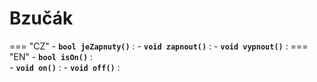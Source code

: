 
# Bzučák

=== "CZ"
	- **`bool jeZapnuty()`** : 
	- **`void zapnout()`** : 
	- **`void vypnout()`** : 
=== "EN"
	- **`bool isOn()`** :	
	- **`void on()`** :	
	- **`void off()`** :	

